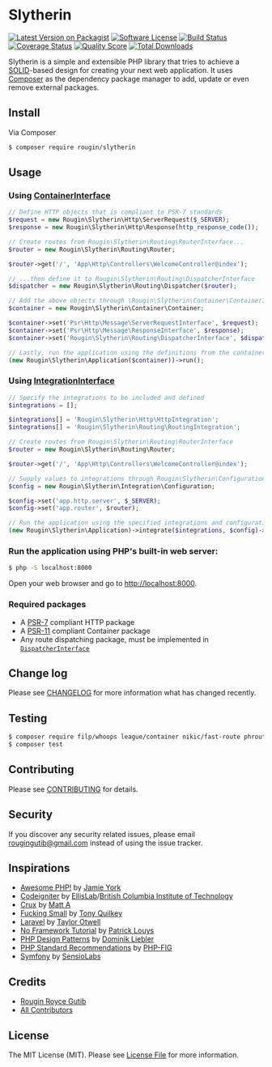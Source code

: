 # Slytherin

[![Latest Version on Packagist][ico-version]][link-packagist]
[![Software License][ico-license]](LICENSE.md)
[![Build Status][ico-travis]][link-travis]
[![Coverage Status][ico-scrutinizer]][link-scrutinizer]
[![Quality Score][ico-code-quality]][link-code-quality]
[![Total Downloads][ico-downloads]][link-downloads]

Slytherin is a simple and extensible PHP library that tries to achieve a [SOLID](https://en.wikipedia.org/wiki/SOLID_(object-oriented_design))-based design for creating your next web application. It uses [Composer](https://getcomposer.org) as the dependency package manager to add, update or even remove external packages.

## Install

Via Composer

``` bash
$ composer require rougin/slytherin
```

## Usage

### Using [ContainerInterface](src/Container/ContainerInterface.php)

``` php
// Define HTTP objects that is compliant to PSR-7 standards
$request = new Rougin\Slytherin\Http\ServerRequest($_SERVER);
$response = new Rougin\Slytherin\Http\Response(http_response_code());

// Create routes from Rougin\Slytherin\Routing\RouterInterface...
$router = new Rougin\Slytherin\Routing\Router;

$router->get('/', 'App\Http\Controllers\WelcomeController@index');

// ...then define it to Rougin\Slytherin\Routing\DispatcherInterface
$dispatcher = new Rougin\Slytherin\Routing\Dispatcher($router);

// Add the above objects through \Rougin\Slytherin\Container\ContainerInterface
$container = new Rougin\Slytherin\Container\Container;

$container->set('Psr\Http\Message\ServerRequestInterface', $request);
$container->set('Psr\Http\Message\ResponseInterface', $response);
$container->set('Rougin\Slytherin\Routing\DispatcherInterface', $dispatcher);

// Lastly, run the application using the definitions from the container
(new Rougin\Slytherin\Application($container))->run();
```

### Using [IntegrationInterface](src/Integration/IntegrationInterface.php)

``` php
// Specify the integrations to be included and defined
$integrations = [];

$integrations[] = 'Rougin\Slytherin\Http\HttpIntegration';
$integrations[] = 'Rougin\Slytherin\Routing\RoutingIntegration';

// Create routes from Rougin\Slytherin\Routing\RouterInterface
$router = new Rougin\Slytherin\Routing\Router;

$router->get('/', 'App\Http\Controllers\WelcomeController@index');

// Supply values to integrations through Rougin\Slytherin\Configuration
$config = new Rougin\Slytherin\Integration\Configuration;

$config->set('app.http.server', $_SERVER);
$config->set('app.router', $router);

// Run the application using the specified integrations and configuration
(new Rougin\Slytherin\Application)->integrate($integrations, $config)->run();
```

### Run the application using PHP's built-in web server:

``` bash
$ php -S localhost:8000
```

Open your web browser and go to [http://localhost:8000](http://localhost:8000).

### Required packages

* A [PSR-7](http://www.php-fig.org/psr/psr-7) compliant HTTP package
* A [PSR-11](https://github.com/php-fig/fig-standards/blob/master/accepted/PSR-11-container.md) compliant Container package
* Any route dispatching package, must be implemented in [`DispatcherInterface`](src/Routing/DispatcherInterface.php)

## Change log

Please see [CHANGELOG](CHANGELOG.md) for more information what has changed recently.

## Testing

``` bash
$ composer require filp/whoops league/container nikic/fast-route phroute/phroute rdlowrey/auryn twig/twig zendframework/zend-stratigility --dev
$ composer test
```

## Contributing

Please see [CONTRIBUTING](CONTRIBUTING.md) for details.

## Security

If you discover any security related issues, please email rougingutib@gmail.com instead of using the issue tracker.

## Inspirations

* [Awesome PHP!](https://github.com/ziadoz/awesome-php) by [Jamie York](https://github.com/ziadoz)
* [Codeigniter](https://codeigniter.com) by [EllisLab](https://ellislab.com)/[British Columbia Institute of Technology](http://www.bcit.ca)
* [Crux](https://github.com/yuloh/crux) by [Matt A](https://github.com/yuloh)
* [Fucking Small](https://github.com/trq/fucking-small) by [Tony Quilkey](https://github.com/trq)
* [Laravel](https://laravel.com) by [Taylor Otwell](https://github.com/taylorotwell)
* [No Framework Tutorial](https://github.com/PatrickLouys/no-framework-tutorial) by [Patrick Louys](https://github.com/PatrickLouys)
* [PHP Design Patterns](http://designpatternsphp.readthedocs.org/en/latest) by [Dominik Liebler](https://github.com/domnikl)
* [PHP Standard Recommendations](http://www.php-fig.org/psr) by [PHP-FIG](http://www.php-fig.org)
* [Symfony](http://symfony.com) by [SensioLabs](https://sensiolabs.com)

## Credits

- [Rougin Royce Gutib][link-author]
- [All Contributors][link-contributors]

## License

The MIT License (MIT). Please see [License File](LICENSE.md) for more information.

[ico-version]: https://img.shields.io/packagist/v/rougin/slytherin.svg?style=flat-square
[ico-license]: https://img.shields.io/badge/license-MIT-brightgreen.svg?style=flat-square
[ico-travis]: https://img.shields.io/travis/rougin/slytherin/master.svg?style=flat-square
[ico-scrutinizer]: https://img.shields.io/scrutinizer/coverage/g/rougin/slytherin.svg?style=flat-square
[ico-code-quality]: https://img.shields.io/scrutinizer/g/rougin/slytherin.svg?style=flat-square
[ico-downloads]: https://img.shields.io/packagist/dt/rougin/slytherin.svg?style=flat-square

[link-packagist]: https://packagist.org/packages/rougin/slytherin
[link-travis]: https://travis-ci.org/rougin/slytherin
[link-scrutinizer]: https://scrutinizer-ci.com/g/rougin/slytherin/code-structure
[link-code-quality]: https://scrutinizer-ci.com/g/rougin/slytherin
[link-downloads]: https://packagist.org/packages/rougin/slytherin
[link-author]: https://github.com/rougin
[link-contributors]: ../../contributors
